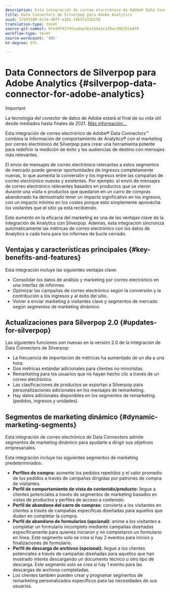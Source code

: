 ```yaml
---
description: Esta integración de correo electrónico de Adobe® Data Connectors™ combina la información de comportamiento de Analytics® con el marketing por correo electrónico de Silverpop para crear una herramienta potente para redefinir la medición de éxito y las audiencias de destino con mensajes más relevantes.
title: Data Connectors de Silverpop para Adobe Analytics
uuid: 579d3100-4c34-48ff-a181-1465fa32b250
translation-type: tm+mt
source-git-commit: 0fed9fd179feadae26a364a2ca79ac396251e8f6
workflow-type: tm+mt
source-wordcount: '491'
ht-degree: 97%

---
```



# Data Connectors de Silverpop para Adobe Analytics {#silverpop-data-connector-for-adobe-analytics}

>[!IMPORTANT]
>
>La tecnología del conector de datos de Adobe estará al final de su vida útil desde mediados hasta finales de 2021. [Más información...](/help/import/data-connectors/data-connectors-eol.md)

Esta integración de correo electrónico de Adobe® Data Connectors™ combina la información de comportamiento de Analytics® con el marketing por correo electrónico de Silverpop para crear una herramienta potente para redefinir la medición de éxito y las audiencias de destino con mensajes más relevantes.

El envío de mensajes de correo electrónico relevantes a estos segmentos de mercado puede generar oportunidades de ingresos completamente nuevas, lo que aumenta la conversión y los ingresos entre las campañas de correo electrónico nuevas y existentes. Por ejemplo: el envío de mensajes de correo electrónico relevantes basados en productos que se vieron durante una visita o productos que quedaron en un carro de compras abandonado ha demostrado tener un impacto significativo en los ingresos, con un impacto mínimo en los costes porque esto simplemente aprovecha los visitantes que el sitio ya está recibiendo.

Este aumento en la eficacia del marketing es una de las ventajas clave de la integración de Analytics con Silverpop. Además, esta integración sincroniza automáticamente las métricas de correo electrónico con los datos de Analytics a cada hora para los informes de bucle cerrado.

## Ventajas y características principales {#key-benefits-and-features}

Esta integración incluye las siguientes ventajas clave:

* Consolidar los datos de análisis y marketing por correo electrónico en una interfaz de informes.
* Optimizar las campañas de correo electrónico según la conversión y la contribución a los ingresos y al éxito del sitio.
* Volver a enviar marketing a visitantes clave y segmentos de mercado según segmentos de marketing dinámico.

## Actualizaciones para Silverpop 2.0 {#updates-for-silverpop}

Las siguientes funciones son nuevas en la versión 2.0 de la integración de Data Connectors de Silverpop:

* La frecuencia de importación de métricas ha aumentado de un día a una hora.
* Dos métricas estándar adicionales para clientes no minoristas.
* Remarketing para los usuarios que no hayan hecho clic a través de un correo electrónico.
* Las clasificaciones de productos se exportan a Silverpop para personalizaciones adicionales en los mensajes de remarketing.
* Hay datos adicionales disponibles en los segmentos de remarketing (pedidos, ingresos y unidades).

## Segmentos de marketing dinámico {#dynamic-marketing-segments}

Esta integración de correo electrónico de Data Connectors admite segmentos de marketing dinámico para ayudarle a dirigir sus objetivos empresariales.

Esta integración incluye los siguientes segmentos de marketing predeterminados:

* **Perfiles de compra:** aumente los pedidos repetidos y el valor promedio de los pedidos a través de campañas dirigidas por patrones de compra de visitantes.
* **Perfil de comportamiento de vista de contenido/producto:** llegue a clientes potenciales a través de segmentos de marketing basados en vistas de productos y perfiles de acceso a contenido.
* **Perfil de abandono del carro de compras:** convierta a los visitantes en clientes a través de campañas específicas diseñadas para aquellos que dudan en completar la compra.
* **Perfil de abandono de formularios (opcional):** anime a los visitantes a completar un formulario incompleto mediante campañas diseñadas específicamente para quienes iniciaron y no completaron un formulario en línea. Este segmento solo se crea si hay 2 eventos para inicios y finalizaciones de formulario.
* **Perfil de descarga de archivos (opcional):** llegue a los clientes potenciales a través de campañas diseñadas para aquellos que han mostrado interés descargando un documento técnico u otro tipo de descarga. Este segmento solo se crea si hay 1 evento para las descargas de archivos completadas.
* Los clientes también pueden crear y programar segmentos de remarketing personalizados específicos para las necesidades de sus usuarios.
